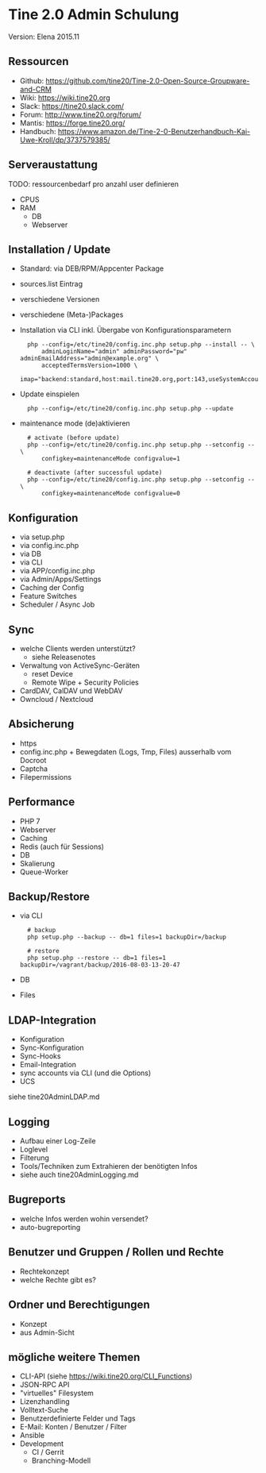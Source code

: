 Tine 2.0 Admin Schulung
=================

Version: Elena 2015.11

Ressourcen
------------

- Github: https://github.com/tine20/Tine-2.0-Open-Source-Groupware-and-CRM
- Wiki: https://wiki.tine20.org
- Slack: https://tine20.slack.com/
- Forum: http://www.tine20.org/forum/
- Mantis: https://forge.tine20.org/
- Handbuch: https://www.amazon.de/Tine-2-0-Benutzerhandbuch-Kai-Uwe-Kroll/dp/3737579385/

Serveraustattung
------------

TODO: ressourcenbedarf pro anzahl user definieren

- CPUS
- RAM
  - DB
  - Webserver

Installation / Update
------------

- Standard: via DEB/RPM/Appcenter Package
- sources.list Eintrag
- verschiedene Versionen 
- verschiedene (Meta-)Packages
- Installation via CLI inkl. Übergabe von Konfigurationsparametern

        php --config=/etc/tine20/config.inc.php setup.php --install -- \ 
            adminLoginName="admin" adminPassword="pw" adminEmailAddress="admin@example.org" \
            acceptedTermsVersion=1000 \
            imap="backend:standard,host:mail.tine20.org,port:143,useSystemAccount:1,ssl:tls,domain:tine20.org" 

- Update einspielen

        php --config=/etc/tine20/config.inc.php setup.php --update
         
- maintenance mode (de)aktivieren

        # activate (before update)
        php --config=/etc/tine20/config.inc.php setup.php --setconfig -- \
            configkey=maintenanceMode configvalue=1

        # deactivate (after successful update)
        php --config=/etc/tine20/config.inc.php setup.php --setconfig -- \
            configkey=maintenanceMode configvalue=0

Konfiguration
------------

- via setup.php
- via config.inc.php
- via DB
- via CLI
- via APP/config.inc.php
- via Admin/Apps/Settings
- Caching der Config
- Feature Switches
- Scheduler / Async Job

Sync
------------

- welche Clients werden unterstützt?
    - siehe Releasenotes
- Verwaltung von ActiveSync-Geräten
    - reset Device
    - Remote Wipe + Security Policies
- CardDAV, CalDAV und WebDAV
- Owncloud / Nextcloud

Absicherung
------------

- https
- config.inc.php + Bewegdaten (Logs, Tmp, Files) ausserhalb vom Docroot
- Captcha
- Filepermissions

Performance
------------

- PHP 7
- Webserver
- Caching
- Redis (auch für Sessions)
- DB
- Skalierung
- Queue-Worker

Backup/Restore
------------

- via CLI

        # backup
        php setup.php --backup -- db=1 files=1 backupDir=/backup
        
        # restore
        php setup.php --restore -- db=1 files=1 backupDir=/vagrant/backup/2016-08-03-13-20-47
        
- DB
- Files

LDAP-Integration
------------

- Konfiguration
- Sync-Konfiguration
- Sync-Hooks
- Email-Integration
- sync accounts via CLI (und die Options)
- UCS

siehe tine20AdminLDAP.md

Logging
------------

- Aufbau einer Log-Zeile
- Loglevel
- Filterung
- Tools/Techniken zum Extrahieren der benötigten Infos
- siehe auch tine20AdminLogging.md

Bugreports
------------

- welche Infos werden wohin versendet?
- auto-bugreporting

Benutzer und Gruppen / Rollen und Rechte
------------

- Rechtekonzept
- welche Rechte gibt es?

Ordner und Berechtigungen
------------

- Konzept
- aus Admin-Sicht

mögliche weitere Themen
------------

- CLI-API (siehe https://wiki.tine20.org/CLI_Functions)
- JSON-RPC API
- "virtuelles" Filesystem
- Lizenzhandling
- Volltext-Suche
- Benutzerdefinierte Felder und Tags
- E-Mail: Konten / Benutzer / Filter
- Ansible
- Development
    - CI / Gerrit
    - Branching-Modell

